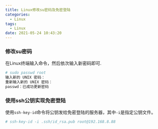 ```yaml
---
title: Linux修改su密码及免密登陆
categories:
  - Linux
tags:
  - Linux
date: 2021-05-24 10:43:20
---
```


### 修改su密码

在Linux终端输入命令，然后依次输入新密码即可.

```sh
# sudo passwd root
输入新的 UNIX 密码：
重新输入新的 UNIX 密码：
passwd：已成功更新密码
```

### 使用ssh公钥实现免密登陆

使用`ssh-key-id`命令将公钥发给免密登陆的服务器，其中`-i`是指定公钥文件。

```sh
# ssh-key-id -i .ssh/id_rsa.pub root@192.168.8.88
```

